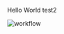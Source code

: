 Hello World
test2

![workflow](https://github.com/<UserName>/<RepositoryName>/actions/workflows/main.yml/badge.svg)